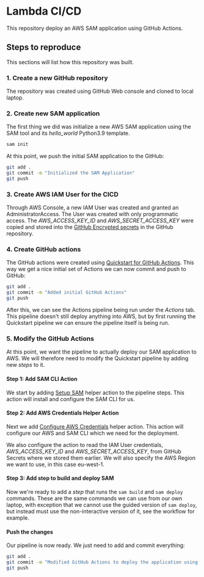 # Lambda CI/CD

This repository deploy an AWS SAM application using GitHub Actions.

## Steps to reproduce

This sections will list how this repository was built.

### 1. Create a new GitHub repository

The repository was created using GitHub Web console and cloned to local laptop.

### 2. Create new SAM application
The first thing we did was initialize a new AWS SAM application using the
SAM tool and its *hello_world* Python3.9 template.

```sh
sam init
```

At this point, we push the initial SAM application to the GitHub:

```sh
git add .
git commit -m "Initialized the SAM Application"
git push
```
### 3. Create AWS IAM User for the CICD

Through AWS Console, a new IAM User was created and granted an AdministratorAccess. The User
was created with only programmatic access. The *AWS_ACCESS_KEY_ID* and *AWS_SECRET_ACCESS_KEY*
were copied and stored into the [GitHub Encrypted secrets](https://docs.github.com/en/actions/security-guides/encrypted-secrets) in the GitHub repository.


### 4. Create GitHub actions

The GitHub actions were created using [Quickstart for GitHub Actions](https://docs.github.com/en/actions/quickstart). This way we get a nice initial set of Actions we can now commit and
push to GitHub:

```sh
git add .
git commit -m "Added initial GitHub Actions"
git push
```

After this, we can see the Actions pipeline being run under the *Actions* tab. This pipeline
doesn't still deploy anything into AWS, but by first running the Quickstart pipeline we can
ensure the pipeline itself is being run.

### 5. Modify the GitHub Actions

At this point, we want the pipeline to actually deploy our SAM application to AWS. We will
therefore need to modify the Quickstart pipeline by adding new *steps* to it.

#### Step 1: Add SAM CLI Action

We start by adding [Setup SAM](https://github.com/aws-actions/setup-sam) helper action to
the pipeline steps. This action will install and configure the SAM CLI for us.

#### Step 2: Add AWS Credentials Helper Action

Next we add [Configure AWS Credentials](https://github.com/aws-actions/configure-aws-credentials) helper action. This action will configure our AWS and SAM CLI
which we need for the deployment.

We also configure the action to read the IAM User credentials, *AWS_ACCESS_KEY_ID* and *AWS_SECRET_ACCESS_KEY*, from GitHub Secrets where we stored them earlier. We will also
specify the AWS Region we want to use, in this case eu-west-1.

#### Step 3: Add step to build and deploy SAM

Now we're ready to add a *step* that runs the `sam build` and `sam deploy` commands.
These are the same commands we can use from our own laptop, with exception that we 
cannot use the guided version of `sam deploy`, but instead must use the non-interactive
version of it, see the workflow for example.

#### Push the changes

Our pipeline is now ready. We just need to add and commit everything:

```sh
git add .
git commit -m "Modified GitHub Actions to deploy the application using SAM"
git push
```